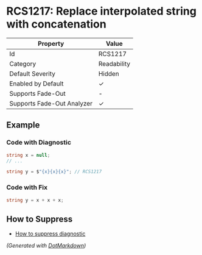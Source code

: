# RCS1217: Replace interpolated string with concatenation

| Property                    | Value       |
| --------------------------- | ----------- |
| Id                          | RCS1217     |
| Category                    | Readability |
| Default Severity            | Hidden      |
| Enabled by Default          | &#x2713;    |
| Supports Fade\-Out          | \-          |
| Supports Fade\-Out Analyzer | &#x2713;    |

## Example

### Code with Diagnostic

```csharp
string x = null;
// ...

string y = $"{x}{x}{x}"; // RCS1217
```

### Code with Fix

```csharp
string y = x + x + x;
```

## How to Suppress

* [How to suppress diagnostic](../HowToConfigureAnalyzers#how-to-suppress-a-diagnostic.md)

*\(Generated with [DotMarkdown](http://github.com/JosefPihrt/DotMarkdown)\)*